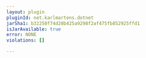 ```yaml
---
layout: plugin
pluginId: net.karlmartens.dotnet
jarSha1: b32250f74d20b425a9298f2af475fb852925ffd1
isJarAvailable: true
error: NONE
violations: []

---
```

